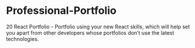 # Professional-Portfolio
20 React Portfolio - Portfolio using your new React skills, which will help set you apart from other developers whose portfolios don’t use the latest technologies.
